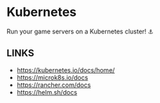 # Kubernetes
 Run your game servers on a Kubernetes cluster! ⚓  
 
 ## LINKS
 - https://kubernetes.io/docs/home/
 - https://microk8s.io/docs
 - https://rancher.com/docs
 - https://helm.sh/docs
 
